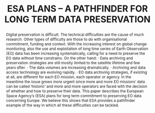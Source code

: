 ---
abstract: 'Digital preservation is difficult. The technical difficulties

  are the cause of much research. Other types of difficulty are

  those to do with organisational commitment, funding and

  context.

  With the increasing interest on global change monitoring,

  also the use and exploitation of long time series of Earth

  Observation (EO) data has been increasing systematically,

  calling for a need to preserve the EO data without time

  constrains.

  On the other hand:

  · Data archiving and preservation strategies are still

  mostly limited to the satellite lifetime and few years

  after.

  · The data volumes are increasing dramatically.

  · Archiving and data access technology are evolving

  rapidly.

  · EO data archiving strategies, if existing at all, are

  different for each EO mission, each operator or

  agency.

  In the meantime the issue grows more urgent since more

  and more EO missions’ data can be called ‘historic’ and more

  and more operators are faced with the decision of whether

  and how to preserve their data.

  This paper describes the European Space Agency’s (ESA)

  plans for long term commitment to preserving EO data

  concerning Europe. We believe this shows that ESA provides

  a pathfinder example of the way in which all these difficulties

  can be tackled.'
creators:
- Beruti, Vincenzo
- Giaretta, David
- Conway, Esther
- Forcada, M.Eugenia
- Albani, Mirko
date: null
document_url: https://services.phaidra.univie.ac.at/api/object/o:185334/download
grand_parent: iPRES
institutions: []
keywords: []
landing_page_url: https://phaidra.univie.ac.at/o:185334
language: eng
layout: publication
license: GPLv3
notes_url: null
parent: iPRES 2010
publication_type: paper
size: 1214406
slides_url: null
source_name: iPRES
stream_url: null
title: ESA PLANS – A PATHFINDER FOR LONG TERM  DATA PRESERVATION
year: 2010
---
